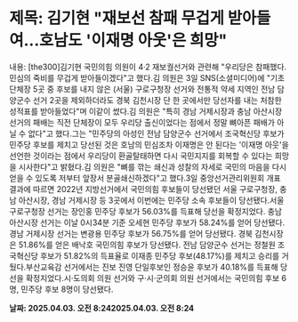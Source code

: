 # **제목: 김기현 "재보선 참패 무겁게 받아들여...호남도 '이재명 아웃'은 희망"**

  내용: [the300]김기현 국민의힘 의원이 4·2 재보궐선거와 관련해 "우리당은 참패했다. 민심의 죽비를 무겁게 받아들이겠다"고 했다.김 의원은 3일 SNS(소셜미디어)에 "기초단체장 5곳 중 후보를 내지 않은 (서울) 구로구청장 선거와 전통적 약세 지역인 전남 담양군수 선거 2곳을 제외하더라도 경북 김천시장 단 한 곳에서만 당선자를 내는 처참한 성적표를 받아들었다"며 이같이 썼다.김 의원은 "특히 경남 거제시장과 충남 아산시장 선거의 패배는 직전 단체장이 모두 우리당 출신이었다는 점에서 정말 뼈아픈 패배가 아닐 수 없다"고 했다.그는 "민주당의 아성인 전남 담양군수 선거에서 조국혁신당 후보가 민주당 후보를 제치고 당선된 것은 호남의 민심조차 이재명은 안 된다는 '이재명 아웃'을 선언한 것이라는 점에서 우리당이 환골탈태하면 다시 국민지지를 회복할 수 있다는 희망을 시사한다"고 밝혔다.김 의원은 "뼈를 깎는 쇄신과 성찰의 자세로 국민의 마음을 다시 얻을 수 있도록 저부터 앞장서 분골쇄신하겠다"고 했다.3일 중앙선거관리위원회 개표 결과에 따르면 2022년 지방선거에서 국민의힘 후보들이 당선됐던 서울 구로구청장, 충남 아산시장, 경남 거제시장 등 3곳에서 이번에는 민주당 소속 후보들이 당선됐다.서울 구로구청장 선거는 장인홍 민주당 후보가 56.03%를 득표해 당선을 확정지었다. 충남 아산시장 선거는 이날 0시34분 기준 오세현 민주당 후보가 58.24%를 얻어 당선됐다. 경남 거제시장 선거는 변광용 민주당 후보가 56.75%를 얻어 당선됐다. 경북 김천시장은 51.86%를 얻은 배낙호 국민의힘 후보가 당선됐다. 전남 담양군수 선거는 정철원 조국혁신당 후보가 51.82%의 득표율로 이재종 민주당 후보(48.17%)를 제치고 승리를 거뒀다.부산교육감 선거에서는 진보 진영 단일후보인 정승윤 후보가 40.18%를 득표해 당선을 확정지었다.시·도의회 의원 선거와 구·시·군의회 의원 선거에서는 국민의힘 후보 6명, 민주당 후보 8명이 당선됐다.

  **날짜: 2025.04.03. 오전 8:242025.04.03. 오전 8:24**